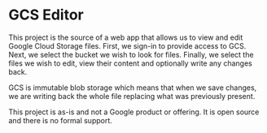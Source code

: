 # GCS Editor
This project is the source of a web app that allows us to view and edit Google Cloud Storage
files.  First, we sign-in to provide access to GCS.  Next, we select the bucket we wish
to look for files.  Finally, we select the files we wish to edit, view their content and
optionally write any changes back.

GCS is immutable blob storage which means that when we save changes, we are writing back
the whole file replacing what was previously present.

This project is as-is and not a Google product or offering.  It is open source and there
is no formal support.